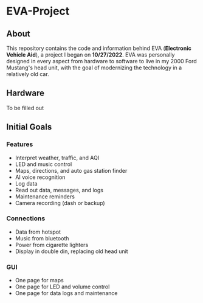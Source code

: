 # EVA-Project
## About
This repository contains the code and information behind EVA (**Electronic Vehicle Aid**), a project I began on **10/27/2022**. EVA was personally designed in every aspect from hardware to software to live in my 2000 Ford Mustang's head unit, with the goal of modernizing the technology in a relatively old car.

## Hardware
To be filled out

## Initial Goals
### Features
- Interpret weather, traffic, and AQI
- LED and music control
- Maps, directions, and auto gas station finder
- AI voice recognition
- Log data
- Read out data, messages, and logs
- Maintenance reminders
- Camera recording (dash or backup)
### Connections
- Data from hotspot
- Music from bluetooth
- Power from cigarette lighters
- Display in double din, replacing old head unit
### GUI
- One page for maps
- One page for LED and volume control
- One page for data logs and maintenance
